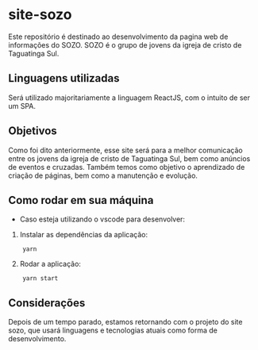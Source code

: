# site-sozo
Este repositório é destinado ao desenvolvimento da pagina web de informações do SOZO. SOZO é o grupo de jovens da igreja de cristo de Taguatinga Sul.


## Linguagens utilizadas
Será utilizado majoritariamente a linguagem ReactJS, com o intuito de ser um SPA.

## Objetivos
Como foi dito anteriormente, esse site será para a melhor comunicação entre os jovens da igreja de cristo de Taguatinga Sul, bem como anúncios de eventos e cruzadas. Também temos como objetivo o aprendizado de criação de páginas, bem como a manutenção e evolução.

## Como rodar em sua máquina 

- Caso esteja utilizando o vscode para desenvolver:
1. Instalar as dependências da aplicação:
```shell
    yarn
```
2. Rodar a aplicação:
```shell
    yarn start
```

## Considerações 
Depois de um tempo parado, estamos retornando com o projeto do site sozo, que usará linguagens e tecnologias atuais como forma de desenvolvimento.

